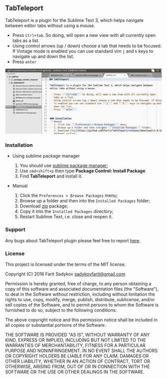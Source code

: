 ## TabTeleport

TabTeleport is a plugin for the Sublime Text 3, which helps navigate between
editor tabs without using a mouse.

 - Press ```Ctrl+tab```. So doing, will open a new view with all currently open tabs as a list.
 - Using control arrows (up / down) choose a tab that needs to be focused. If Vintage mode
   is enabled you can use standard vim ```j``` and ```k``` keys to navigate up and
   down the list.
 - Press ```enter```

 ![Alt Text](https://github.com/Farit/TabTeleport/raw/master/images/demo.gif)

### Installation
 * Using sublime package manager
    1. You should use [sublime package manager](https://packagecontrol.io/installation);
    2. Use ```cmd+shift+p``` then type **Package Control: Install Package**
    3. Find **TabTeleport** and install it.

 * Manual
   1. Click the ```Preferences > Browse Packages``` menu;
   2. Browse up a folder and then into the ```Installed Packages``` folder;
   3. Download [zip](https://github.com/Farit/TabTeleport/releases/download/v1.1.5/TabTeleport.sublime-package) package;
   4. Copy it into the ```Installed Packages``` directory;
   5. Restart Sublime Text, i.e. close and reopen it.

### Support

Any bugs about TabTeleport plugin please feel free to report [here](https://github.com/Farit/TabTeleport/issues).

### License

This project is licensed under the terms of the MIT license.

Copyright (C) 2016 Farit Sadykov sadykovfarit@gmail.com

Permission is hereby granted, free of charge, to any person obtaining a copy of this software and associated documentation files (the "Software"), to deal in the Software without restriction, including without limitation the rights to use, copy, modify, merge, publish, distribute, sublicense, and/or sell copies of the Software, and to permit persons to whom the Software is furnished to do so, subject to the following conditions:

The above copyright notice and this permission notice shall be included in all copies or substantial portions of the Software.

THE SOFTWARE IS PROVIDED "AS IS", WITHOUT WARRANTY OF ANY KIND, EXPRESS OR IMPLIED, INCLUDING BUT NOT LIMITED TO THE WARRANTIES OF MERCHANTABILITY, FITNESS FOR A PARTICULAR PURPOSE AND NONINFRINGEMENT. IN NO EVENT SHALL THE AUTHORS OR COPYRIGHT HOLDERS BE LIABLE FOR ANY CLAIM, DAMAGES OR OTHER LIABILITY, WHETHER IN AN ACTION OF CONTRACT, TORT OR OTHERWISE, ARISING FROM, OUT OF OR IN CONNECTION WITH THE SOFTWARE OR THE USE OR OTHER DEALINGS IN THE SOFTWARE.
